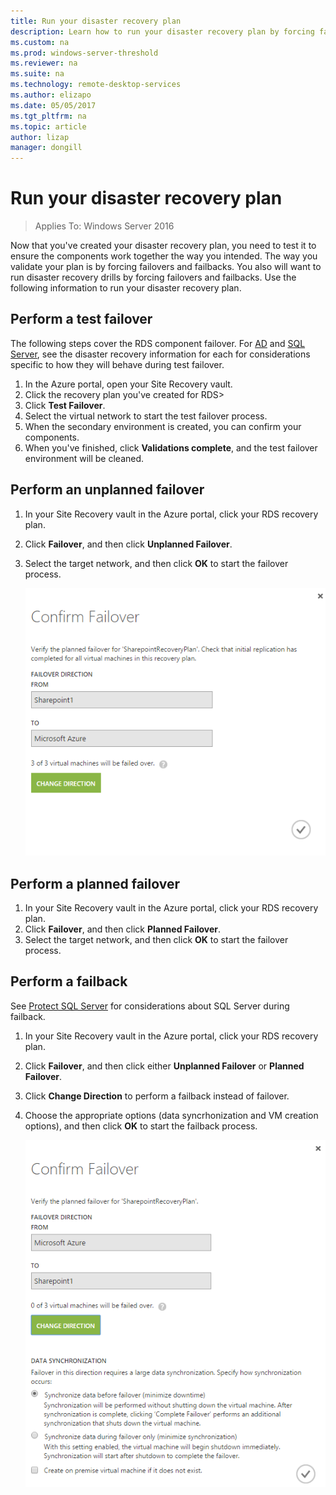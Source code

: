 ```yaml
---
title: Run your disaster recovery plan
description: Learn how to run your disaster recovery plan by forcing failovers
ms.custom: na
ms.prod: windows-server-threshold
ms.reviewer: na
ms.suite: na
ms.technology: remote-desktop-services
ms.author: elizapo
ms.date: 05/05/2017
ms.tgt_pltfrm: na
ms.topic: article
author: lizap
manager: dongill
---
```

# Run your disaster recovery plan 

>Applies To: Windows Server 2016

Now that you've created your disaster recovery plan, you need to test it to ensure the components work together the way you intended. The way you validate your plan is by forcing failovers and failbacks. You also will want to run disaster recovery drills by forcing failovers and failbacks. Use the following information to run your disaster recovery plan.

## Perform a test failover

The following steps cover the RDS component failover. For [AD](/azure/site-recovery/site-recovery-active-directory#test-failover-considerations) and [SQL Server](/azure/site-recovery/site-recovery-sql), see the disaster recovery information for each for considerations specific to how they will behave during test failover. 

1. In the Azure portal, open your Site Recovery vault.
2. Click the recovery plan you've created for RDS>
3. Click **Test Failover**.
4. Select the virtual network to start the test failover process.
5. When the secondary environment is created, you can confirm your components.
6. When you've finished, click **Validations complete**, and the test failover environment will be cleaned.

## Perform an unplanned failover

1. In your Site Recovery vault in the Azure portal, click your RDS recovery plan.
2. Click **Failover**, and then click **Unplanned Failover**.
3. Select the target network, and then click **OK** to start the failover process.
 
   ![Confirmation screen for an unplanned failover test in Azure Site Recovery](media/rds-asr-unplanned-failover.png)

## Perform a planned failover

1. In your Site Recovery vault in the Azure portal, click your RDS recovery plan.
2. Click **Failover**, and then click **Planned Failover**.
3. Select the target network, and then click **OK** to start the failover process.

## Perform a failback

See [Protect SQL Server](/azure/site-recovery/site-recovery-sql) for considerations about SQL Server during failback.

1. In your Site Recovery vault in the Azure portal, click your RDS recovery plan.
2. Click **Failover**, and then click either **Unplanned Failover** or **Planned Failover**.
3. Click **Change Direction** to perform a failback instead of failover.
4. Choose the appropriate options (data syncrhonization and VM creation options), and then click **OK** to start the failback process.

   ![Options for a failback in Azure Site Recovery](media/rds-asr-failback.png)